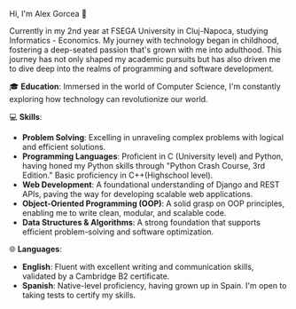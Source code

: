 Hi, I'm Alex Gorcea 👋

Currently in my 2nd year at FSEGA University in Cluj-Napoca, studying Informatics - Economics. My journey with technology began in childhood, fostering a deep-seated passion that's grown with me into adulthood.
This journey has not only shaped my academic pursuits but has also driven me to dive deep into the realms of programming and software development.

🎓 **Education**: Immersed in the world of Computer Science, I'm constantly exploring how technology can revolutionize our world.

💻 **Skills**:
- **Problem Solving**: Excelling in unraveling complex problems with logical and efficient solutions.
- **Programming Languages**: Proficient in C (University level) and Python, having honed my Python skills through "Python Crash Course, 3rd Edition." Basic proficiency in C++(Highschool level).
- **Web Development**: A foundational understanding of Django and REST APIs, paving the way for developing scalable web applications.
- **Object-Oriented Programming (OOP)**: A solid grasp on OOP principles, enabling me to write clean, modular, and scalable code.
- **Data Structures & Algorithms**: A strong foundation that supports efficient problem-solving and software optimization.
  
🌐 **Languages**:
- **English**: Fluent with excellent writing and communication skills, validated by a Cambridge B2 certificate.
- **Spanish**: Native-level proficiency, having grown up in Spain. I'm open to taking tests to certify my skills.


